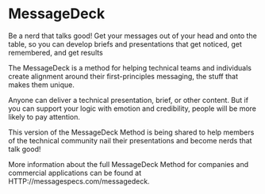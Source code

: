 # MessageDeck
Be a nerd that talks good! Get your messages out of your head and onto the table, so you can develop briefs and presentations that get noticed, get remembered, and get results

The MessageDeck is a method for helping technical teams and individuals create alignment around their first-principles messaging, the stuff that makes them unique.

Anyone can deliver a technical presentation, brief, or other content. But if you can support your logic with emotion and credibility, people will be more likely to pay attention.

This version of the MessageDeck Method is being shared to help members of the technical community nail their presentations and become nerds that talk good!

More information about the full MessageDeck Method for companies and commercial applications can be found at HTTP://messagespecs.com/messagedeck.
